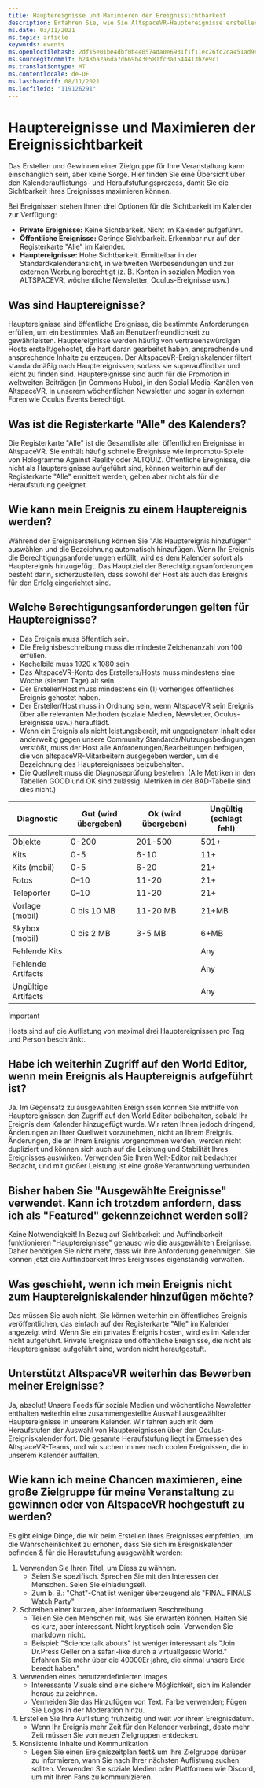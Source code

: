 ```yaml
---
title: Hauptereignisse und Maximieren der Ereignissichtbarkeit
description: Erfahren Sie, wie Sie AltspaceVR-Hauptereignisse erstellen und konfigurieren und gleichzeitig ihre Sichtbarkeit maximieren.
ms.date: 03/11/2021
ms.topic: article
keywords: events
ms.openlocfilehash: 2df15e01be4dbf0b440574da0e6931f1f11ec26fc2ca451ad98858db624e1f1f
ms.sourcegitcommit: b248ba2a6da7d669b430581fc3a1544413b2e9c1
ms.translationtype: MT
ms.contentlocale: de-DE
ms.lasthandoff: 08/11/2021
ms.locfileid: "119126291"
---
```

# <a name="main-events-and-maximizing-event-visibility"></a>Hauptereignisse und Maximieren der Ereignissichtbarkeit

Das Erstellen und Gewinnen einer Zielgruppe für Ihre Veranstaltung kann einschänglich sein, aber keine Sorge. Hier finden Sie eine Übersicht über den Kalenderauflistungs- und Heraufstufungsprozess, damit Sie die Sichtbarkeit Ihres Ereignisses maximieren können.

Bei Ereignissen stehen Ihnen drei Optionen für die Sichtbarkeit im Kalender zur Verfügung:

* **Private Ereignisse:** Keine Sichtbarkeit. Nicht im Kalender aufgeführt.
* **Öffentliche Ereignisse:** Geringe Sichtbarkeit. Erkennbar nur auf der Registerkarte "Alle" im Kalender.
* **Hauptereignisse:** Hohe Sichtbarkeit. Ermittelbar in der Standardkalenderansicht, in weltweiten Werbesendungen und zur externen Werbung berechtigt (z. B. Konten in sozialen Medien von ALTSPACEVR, wöchentliche Newsletter, Oculus-Ereignisse usw.)

## <a name="what-are-main-events"></a>Was sind Hauptereignisse?

Hauptereignisse sind öffentliche Ereignisse, die bestimmte Anforderungen erfüllen, um ein bestimmtes Maß an Benutzerfreundlichkeit zu gewährleisten. Hauptereignisse werden häufig von vertrauenswürdigen Hosts erstellt/gehostet, die hart daran gearbeitet haben, ansprechende und ansprechende Inhalte zu erzeugen. Der AltspaceVR-Ereigniskalender filtert standardmäßig nach Hauptereignissen, sodass sie superauffindbar und leicht zu finden sind. Hauptereignisse sind auch für die Promotion in weltweiten Beiträgen (in Commons Hubs), in den Social Media-Kanälen von AltspaceVR, in unserem wöchentlichen Newsletter und sogar in externen Foren wie Oculus Events berechtigt.

## <a name="what-is-the-all-tab-of-the-calendar"></a>Was ist die Registerkarte "Alle" des Kalenders?

Die Registerkarte "Alle" ist die Gesamtliste aller öffentlichen Ereignisse in AltspaceVR. Sie enthält häufig schnelle Ereignisse wie impromptu-Spiele von Hologramme Against Reality oder ALTQUIZ. Öffentliche Ereignisse, die nicht als Hauptereignisse aufgeführt sind, können weiterhin auf der Registerkarte "Alle" ermittelt werden, gelten aber nicht als für die Heraufstufung geeignet.

## <a name="how-can-my-event-become-a-main-event"></a>Wie kann mein Ereignis zu einem Hauptereignis werden?

Während der Ereigniserstellung können Sie "Als Hauptereignis hinzufügen" auswählen und die Bezeichnung automatisch hinzufügen. Wenn Ihr Ereignis die Berechtigungsanforderungen erfüllt, wird es dem Kalender sofort als Hauptereignis hinzugefügt. Das Hauptziel der Berechtigungsanforderungen besteht darin, sicherzustellen, dass sowohl der Host als auch das Ereignis für den Erfolg eingerichtet sind.

## <a name="what-are-the-eligibility-requirements-for-main-events"></a>Welche Berechtigungsanforderungen gelten für Hauptereignisse?

* Das Ereignis muss öffentlich sein.
* Die Ereignisbeschreibung muss die mindeste Zeichenanzahl von 100 erfüllen.
* Kachelbild muss 1920 x 1080 sein
* Das AltspaceVR-Konto des Erstellers/Hosts muss mindestens eine Woche (sieben Tage) alt sein.
* Der Ersteller/Host muss mindestens ein (1) vorheriges öffentliches Ereignis gehostet haben.
* Der Ersteller/Host muss in Ordnung sein, wenn AltspaceVR sein Ereignis über alle relevanten Methoden (soziale Medien, Newsletter, Oculus-Ereignisse usw.) herauflädt.
* Wenn ein Ereignis als nicht leistungsbereit, mit ungeeignetem Inhalt oder anderweitig gegen unsere Community Standards/Nutzungsbedingungen verstößt, muss der Host alle Anforderungen/Bearbeitungen befolgen, die von altspaceVR-Mitarbeitern ausgegeben werden, um die Bezeichnung des Hauptereignisses beizubehalten.
* Die Quellwelt muss die Diagnoseprüfung bestehen: (Alle Metriken in den Tabellen GOOD und OK sind zulässig. Metriken in der BAD-Tabelle sind dies nicht.)

| Diagnostic | Gut (wird übergeben) | Ok (wird übergeben) | Ungültig (schlägt fehl) |
|---|---|---|---|
| Objekte | 0-200 | 201-500 | 501+ |
| Kits | 0-5 | 6-10 | 11+ |
| Kits (mobil) | 0-5 | 6-20 | 21+ |
| Fotos | 0–10 | 11-20 | 21+ |
| Teleporter | 0–10 | 11-20 | 21+ |
| Vorlage (mobil) | 0 bis 10 MB | 11-20 MB | 21+MB |
| Skybox (mobil) | 0 bis 2 MB | 3-5 MB | 6+MB |
| Fehlende Kits |  |  | Any |
| Fehlende Artifacts |  |  | Any |
| Ungültige Artifacts |  |  | Any |

> [!IMPORTANT]
> Hosts sind auf die Auflistung von maximal drei Hauptereignissen pro Tag und Person beschränkt.  

## <a name="will-i-still-have-access-to-the-world-editor-if-my-event-is-listed-as-a-main-event"></a>Habe ich weiterhin Zugriff auf den World Editor, wenn mein Ereignis als Hauptereignis aufgeführt ist?

Ja. Im Gegensatz zu ausgewählten Ereignissen können Sie mithilfe von Hauptereignissen den Zugriff auf den World Editor beibehalten, sobald Ihr Ereignis dem Kalender hinzugefügt wurde. Wir raten Ihnen jedoch dringend, Änderungen an Ihrer Quellwelt vorzunehmen, nicht an Ihrem Ereignis. Änderungen, die an Ihrem Ereignis vorgenommen werden, werden nicht dupliziert und können sich auch auf die Leistung und Stabilität Ihres Ereignisses auswirken. Verwenden Sie Ihren Welt-Editor mit bedachter Bedacht, und mit großer Leistung ist eine große Verantwortung verbunden.

## <a name="you-used-to-have-featured-events-can-i-still-request-to-be-featured"></a>Bisher haben Sie "Ausgewählte Ereignisse" verwendet. Kann ich trotzdem anfordern, dass ich als "Featured" gekennzeichnet werden soll?

Keine Notwendigkeit! In Bezug auf Sichtbarkeit und Auffindbarkeit funktionieren "Hauptereignisse" genauso wie die ausgewählten Ereignisse. Daher benötigen Sie nicht mehr, dass wir Ihre Anforderung genehmigen. Sie können jetzt die Auffindbarkeit Ihres Ereignisses eigenständig verwalten.

## <a name="what-if-i-dont-want-to-add-my-event-to-the-main-events-calendar"></a>Was geschieht, wenn ich mein Ereignis nicht zum Hauptereigniskalender hinzufügen möchte?

Das müssen Sie auch nicht. Sie können weiterhin ein öffentliches Ereignis veröffentlichen, das einfach auf der Registerkarte "Alle" im Kalender angezeigt wird. Wenn Sie ein privates Ereignis hosten, wird es im Kalender nicht aufgeführt. Private Ereignisse und öffentliche Ereignisse, die nicht als Hauptereignisse aufgeführt sind, werden nicht heraufgestuft.

## <a name="will-altspacevr-still-help-promote-my-events"></a>Unterstützt AltspaceVR weiterhin das Bewerben meiner Ereignisse?

Ja, absolut! Unsere Feeds für soziale Medien und wöchentliche Newsletter enthalten weiterhin eine zusammengestellte Auswahl ausgewählter Hauptereignisse in unserem Kalender. Wir fahren auch mit dem Heraufstufen der Auswahl von Hauptereignissen über den Oculus-Ereigniskalender fort. Die gesamte Heraufstufung liegt im Ermessen des AltspaceVR-Teams, und wir suchen immer nach coolen Ereignissen, die in unserem Kalender auffallen.

## <a name="how-can-i-maximize-my-chances-of-attracting-a-large-audience-to-my-event-or-being-promoted-by-altspacevr"></a>Wie kann ich meine Chancen maximieren, eine große Zielgruppe für meine Veranstaltung zu gewinnen oder von AltspaceVR hochgestuft zu werden?

Es gibt einige Dinge, die wir beim Erstellen Ihres Ereignisses empfehlen, um die Wahrscheinlichkeit zu erhöhen, dass Sie sich im Ereigniskalender befinden & für die Heraufstufung ausgewählt werden:

1. Verwenden Sie Ihren Titel, um Diess zu wähnen.
    * Seien Sie spezifisch. Sprechen Sie mit den Interessen der Menschen. Seien Sie einladungsell.
    * Zum b. B.: "Chat"-Chat ist weniger überzeugend als "FINAL FINALS Watch Party"
2. Schreiben einer kurzen, aber informativen Beschreibung
    * Teilen Sie den Menschen mit, was Sie erwarten können. Halten Sie es kurz, aber interessant. Nicht kryptisch sein. Verwenden Sie markdown nicht.
    * Beispiel: "Science talk abouts" ist weniger interessant als "Join Dr.Press Geller on a safari-like durch a virtualIgessic World." Erfahren Sie mehr über die 40000Er jahre, die einmal unsere Erde beredt haben."
3. Verwenden eines benutzerdefinierten Images
    * Interessante Visuals sind eine sichere Möglichkeit, sich im Kalender heraus zu zeichnen.
    * Vermeiden Sie das Hinzufügen von Text. Farbe verwenden; Fügen Sie Logos in der Moderation hinzu.
4. Erstellen Sie Ihre Auflistung frühzeitig und weit vor ihrem Ereignisdatum.
    * Wenn Ihr Ereignis mehr Zeit für den Kalender verbringt, desto mehr Zeit müssen Sie von neuen Zielgruppen entdecken.
5. Konsistente Inhalte und Kommunikation
    * Legen Sie einen Ereigniszeitplan fest& um Ihre Zielgruppe darüber zu informieren, wann Sie nach Ihrer nächsten Auflistung suchen sollten. Verwenden Sie soziale Medien oder Plattformen wie Discord, um mit Ihren Fans zu kommunizieren.